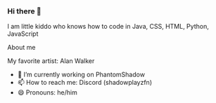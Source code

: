 ### Hi there 👋

I am little kiddo who knows how to code in Java, CSS, HTML, Python, JavaScript

About me

My favorite artist: Alan Walker 


- 🔭 I’m currently working on PhantomShadow
- 📫 How to reach me: Discord (shadowplayzfn)
- 😄 Pronouns: he/him
